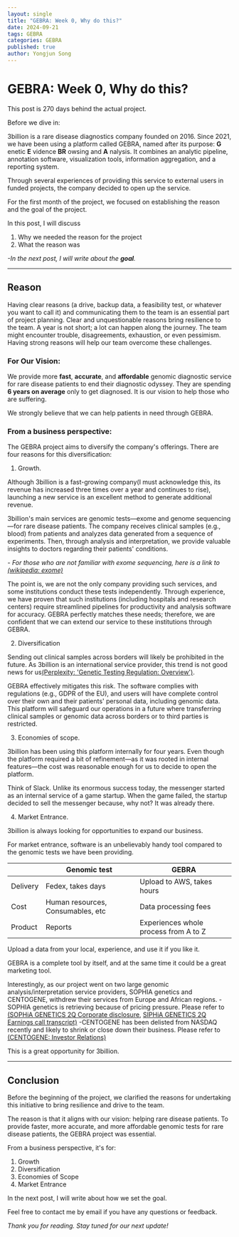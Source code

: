 ```yaml
---
layout: single
title: "GEBRA: Week 0, Why do this?"
date: 2024-09-21
tags: GEBRA
categories: GEBRA
published: true
author: Yongjun Song
---
```


# GEBRA: Week 0, Why do this?

This post is 270 days behind the actual project.

Before we dive in:

3billion is a rare disease diagnostics company founded on 2016. Since 2021, we have been using a platform called GEBRA, named after its purpose: **G** enetic **E** vidence **BR** owsing and **A** nalysis. It combines an analytic pipeline, annotation software, visualization tools, information aggregation, and a reporting system.

Through several experiences of providing this service to external users in funded projects, the company decided to open up the service.

For the first month of the project, we focused on establishing the reason and the goal of the project.

In this post, I will discuss 
1. Why we needed the reason for the project
2. What the reason was

*-In the next post, I will write about the **goal**.*

--------------------

## Reason

Having clear reasons (a drive, backup data, a feasibility test, or whatever you want to call it) and communicating them to the team is an essential part of project planning. Clear and unquestionable reasons bring resilience to the team. A year is not short; a lot can happen along the journey. The team might encounter trouble, disagreements, exhaustion, or even pessimism. Having strong reasons will help our team overcome these challenges.

### For Our Vision:

We provide more  **fast**, **accurate**, and **affordable** genomic diagnostic service for rare disease patients to end their diagnostic odyssey. They are spending **6 years on average** only to get diagnosed. It is our vision to help those who are suffering. 

We strongly believe that we can help patients in need through GEBRA.

### From a business perspective:

The GEBRA project aims to diversify the company's offerings. There are four reasons for this diversification:

1. Growth.

Although 3billion is a fast-growing company(I must acknowledge this, its revenue has increased three times over a year and continues to rise), launching a new service is an excellent method to generate additional revenue.

3billion's main services are genomic tests—exome and genome sequencing—for rare disease patients. The company receives clinical samples (e.g., blood) from patients and analyzes data generated from a sequence of experiments. Then, through analysis and interpretation, we provide valuable insights to doctors regarding their patients' conditions. 

*- For those who are not familiar with exome sequencing, here is a link to [(wikipedia: exome)](https://en.wikipedia.org/wiki/Exome)*

The point is, we are not the only company providing such services, and some institutions conduct these tests independently. Through experience, we have proven that such institutions (including hospitals and research centers) require streamlined pipelines for productivity and analysis software for accuracy. GEBRA perfectly matches these needs; therefore, we are confident that we can extend our service to these institutions through GEBRA.

2. Diversification

Sending out clinical samples across borders will likely be prohibited in the future. As 3billion is an international service provider, this trend is not good news for us[(Perplexity: 'Genetic Testing Regulation: Overview')](https://www.perplexity.ai/page/genetic-testing-regulation-ove-Pn2xwYA9TyymvwOrbPQbYQ).

GEBRA effectively mitigates this risk. The software complies with regulations (e.g., GDPR of the EU), and users will have complete control over their own and their patients' personal data, including genomic data. This platform will safeguard our operations in a future where transferring clinical samples or genomic data across borders or to third parties is restricted.

3. Economies of scope.

3billion has been using this platform internally for four years. Even though the platform required a bit of refinement—as it was rooted in internal features—the cost was reasonable enough for us to decide to open the platform.

Think of Slack. Unlike its enormous success today, the messenger started as an internal service of a game startup. When the game failed, the startup decided to sell the messenger because, why not? It was already there.

4. Market Entrance.

3billion is always looking for opportunities to expand our business.

For market entrance, software is an unbelievably handy tool compared to the genomic tests we have been providing.
 

|  | Genomic test | GEBRA |
|-------|--------|---------|
| Delivery | Fedex, takes days | Upload to AWS, takes hours |
| Cost | Human resources, Consumables, etc | Data processing fees |
| Product | Reports | Experiences whole process from A to Z |

Upload a data from your local, experience, and use it if you like it.

GEBRA is a complete tool by itself, and at the same time it could be a great marketing tool.

Interestingly, as our project went on two large genomic analysis/interpretation service providers, SOPHIA genetics and CENTOGENE, withdrew their services from Europe and African regions.
 -SOPHIA genetics is retrieving because of pricing pressure. Please refer to [(SOPHiA GENETICS 2Q Corporate disclosure](https://www.sophiagenetics.com/press-releases/sophia-genetics-reports-second-quarter-2024-results/), [SIPHiA GENETICS 2Q Earnings call transcript)](https://seekingalpha.com/article/4711056-sophia-genetics-sa-soph-q2-2024-earnings-call-transcript)
 -CENTOGENE has been delisted from NASDAQ recently and likely to shrink or close down their business. Please refer to [(CENTOGENE: Investor Relations)](https://investors.centogene.com/)

 This is a great opportunity for 3billion.

--------------------

## Conclusion

Before the beginning of the project, we clarified the reasons for undertaking this initiative to bring resilience and drive to the team.

The reason is that it aligns with our vision: helping rare disease patients. To provide faster, more accurate, and more affordable genomic tests for rare disease patients, the GEBRA project was essential.

From a business perspective, it's for:

1. Growth
2. Diversification
3. Economies of Scope
4. Market Entrance

In the next post, I will write about how we set the goal.

Feel free to contact me by email if you have any questions or feedback.

*Thank you for reading. Stay tuned for our next update!*
